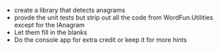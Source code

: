 - create a library that detects anagrams
- provde the unit tests but strip out all the code from WordFun.Utilities except for the IAnagram
- Let them fill in the blanks
- Do the console app for extra credit or keep it for more hints
